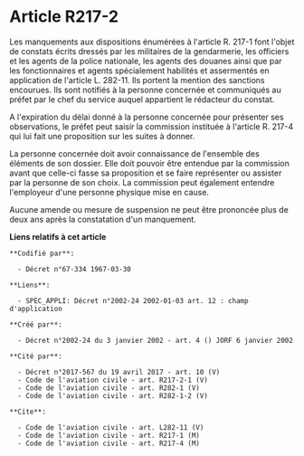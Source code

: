 # Article R217-2

Les manquements aux dispositions énumérées à l'article R. 217-1 font l'objet de constats écrits dressés par les militaires de
la gendarmerie, les officiers et les agents de la police nationale, les agents des douanes ainsi que par les fonctionnaires
et agents spécialement habilités et assermentés en application de l'article L. 282-11. Ils portent la mention des sanctions
encourues. Ils sont notifiés à la personne concernée et communiqués au préfet par le chef du service auquel appartient le
rédacteur du constat.

A l'expiration du délai donné à la personne concernée pour présenter ses observations, le préfet peut saisir la commission
instituée à l'article R. 217-4 qui lui fait une proposition sur les suites à donner.

La personne concernée doit avoir connaissance de l'ensemble des éléments de son dossier. Elle doit pouvoir être entendue par
la commission avant que celle-ci fasse sa proposition et se faire représenter ou assister par la personne de son choix. La
commission peut également entendre l'employeur d'une personne physique mise en cause.

Aucune amende ou mesure de suspension ne peut être prononcée plus de deux ans après la constatation d'un manquement.

**Liens relatifs à cet article**

	**Codifié par**:

	  - Décret n°67-334 1967-03-30

	**Liens**:

	  - SPEC_APPLI: Décret n°2002-24 2002-01-03 art. 12 : champ d'application

	**Créé par**:

	  - Décret n°2002-24 du 3 janvier 2002 - art. 4 () JORF 6 janvier 2002

	**Cité par**:

	  - Décret n°2017-567 du 19 avril 2017 - art. 10 (V)
	  - Code de l'aviation civile - art. R217-2-1 (V)
	  - Code de l'aviation civile - art. R282-1 (V)
	  - Code de l'aviation civile - art. R282-1-2 (V)

	**Cite**:

	  - Code de l'aviation civile - art. L282-11 (V)
	  - Code de l'aviation civile - art. R217-1 (M)
	  - Code de l'aviation civile - art. R217-4 (M)
